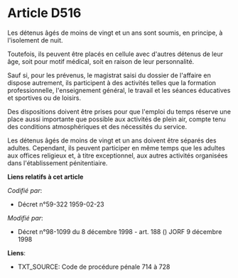 # Article D516

Les détenus âgés de moins de vingt et un ans sont soumis, en principe, à l'isolement de nuit. 

Toutefois, ils peuvent être placés en cellule avec d'autres détenus de leur âge, soit pour motif médical, soit en raison de
leur personnalité. 

Sauf si, pour les prévenus, le magistrat saisi du dossier de l'affaire en dispose autrement, ils participent à des activités
telles que la formation professionnelle, l'enseignement général, le travail et les séances éducatives et sportives ou de
loisirs. 

Des dispositions doivent être prises pour que l'emploi du temps réserve une place aussi importante que possible aux activités
de plein air, compte tenu des conditions atmosphériques et des nécessités du service. 

Les détenus âgés de moins de vingt et un ans doivent être séparés des adultes. Cependant, ils peuvent participer en même
temps que les adultes aux offices religieux et, à titre exceptionnel, aux autres activités organisées dans l'établissement
pénitentiaire.

**Liens relatifs à cet article**

_Codifié par_:

  - Décret n°59-322 1959-02-23

_Modifié par_:

  - Décret n°98-1099 du 8 décembre 1998 - art. 188 () JORF 9 décembre 1998

**Liens**:

  - TXT_SOURCE: Code de procédure pénale 714 à 728
